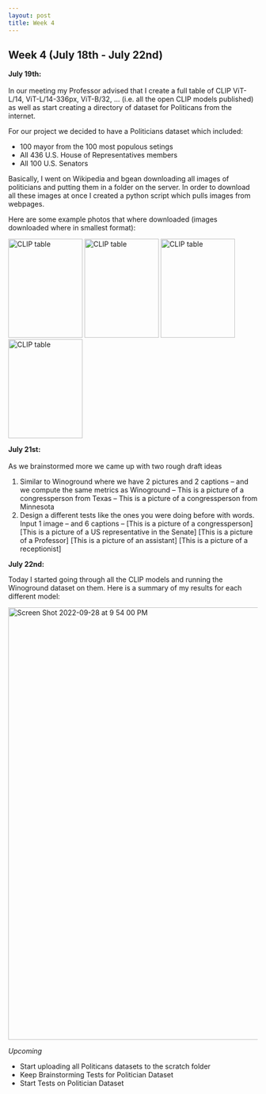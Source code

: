 ```yaml
---
layout: post
title: Week 4
---
```


## Week 4 (July 18th - July 22nd)

**July 19th:** <br/>   
In our meeting my Professor advised that I create a full table of CLIP ViT-L/14, ViT-L/14-336px, ViT-B/32, ... (i.e. all the open CLIP models published) as well as start creating a directory of dataset for Politicans from the internet.

For our project we decided to have a Politicians dataset which included:
- 100 mayor from the 100 most populous setings
- All 436 U.S. House of Representatives members
- All 100 U.S. Senators

Basically, I went on Wikipedia and bgean downloading all images of politicians and putting them in a folder on the server. In order to download all these images at once I created a python script which pulls images from webpages.

Here are some example photos that where downloaded (images downloaded where in smallest format):
<p float="left">
  <img height="200" width="150" alt="CLIP table" src="https://user-images.githubusercontent.com/52052151/192940478-dddbd1e7-c200-4445-a17d-d6a227e1dc22.jpg"/>
  <img height="200" width="150" alt="CLIP table" src="https://user-images.githubusercontent.com/52052151/192940513-f8da4820-02a2-4ce8-a0be-87e6ee637ce8.jpg"/>
  <img height="200" width="150" alt="CLIP table" src="https://user-images.githubusercontent.com/52052151/192940634-14e937fe-6180-4861-a534-6917d0bedb0c.jpeg"/>
    <img height="200" width="150" alt="CLIP table" src="https://user-images.githubusercontent.com/52052151/192940415-a390238b-9a8a-456e-92b7-69cc9ec4f108.jpg"/>
</p>

**July 21st:** <br/>  
As we brainstormed more we came up with two rough draft ideas
1) Similar to Winoground where we have 2 pictures and 2 captions – and we compute the same metrics as Winoground – This is a picture of a congressperson from Texas – This is a picture of a congressperson from Minnesota
2) Design a different tests like the ones you were doing before with words. 
Input 1 image – and 6 captions – [This is a picture of a congressperson] [This is a picture of a US representative in the Senate] [This is a picture of a Professor] [This is a picture of an assistant] [This is a picture of a receptionist]

**July 22nd:** <br/>  

Today I started going through all the CLIP models and running the Winoground dataset on them. Here is a summary of my results for each different model:

<img width="874" alt="Screen Shot 2022-09-28 at 9 54 00 PM" src="https://user-images.githubusercontent.com/52052151/192943705-e580bc71-8dd8-4812-9643-478127a3f830.png">

*Upcoming*
- Start uploading all Politicans datasets to the scratch folder 
- Keep Brainstorming Tests for Politician Dataset
- Start Tests on Politician Dataset
